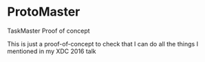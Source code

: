 # ProtoMaster
TaskMaster Proof of concept

This is just a proof-of-concept to check that I can do all the things I mentioned in my XDC 2016 talk
